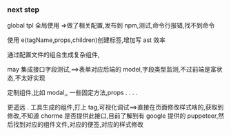 ### next step

global tpl
全局使用 =>做了相关配置,发布到 npm,测试,命令行报错,找不到命令

使用 e(tagName,props,children)创建标签,增加写 ast 效率

通过配置文件的组合生成复杂组件,

may 集成接口字段测试,==>表单对应后端的 model,字段类型监测,不过前端是富状态,不太好实现

定制组件,比如 modal,, 一些固定方法,props
.
.
.
.

更遥远
.
工具生成的组件,打上 tag,可视化调试==>直接在页面修改样式啥的,获取到修改,不知道 chorme 是否提供此接口,目前了解到有 google 提供的 puppeteer,然后找到对应的组件文件,对应的便签,对应的样式修改
